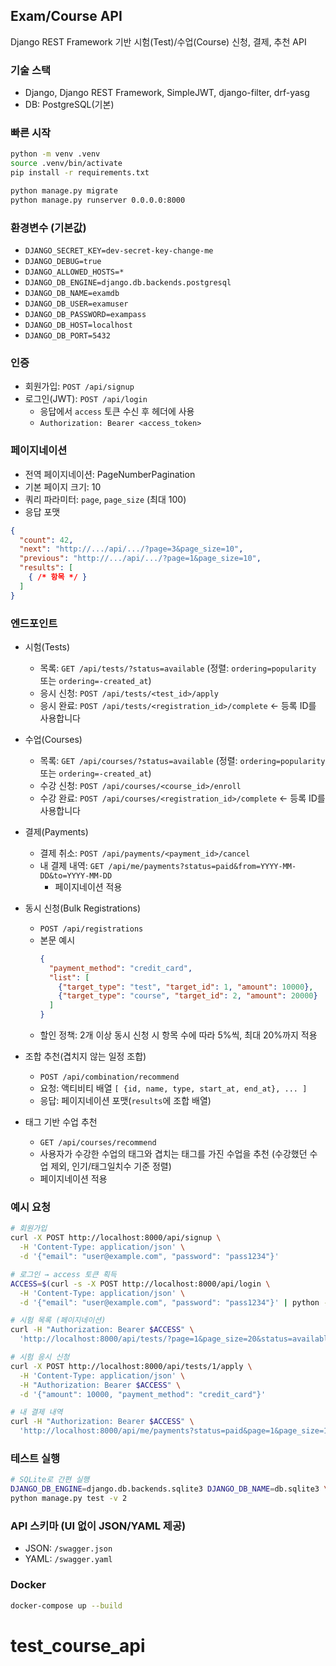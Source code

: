 ## Exam/Course API

Django REST Framework 기반 시험(Test)/수업(Course) 신청, 결제, 추천 API

### 기술 스택
- Django, Django REST Framework, SimpleJWT, django-filter, drf-yasg
- DB: PostgreSQL(기본)

### 빠른 시작
```bash
python -m venv .venv
source .venv/bin/activate
pip install -r requirements.txt

python manage.py migrate
python manage.py runserver 0.0.0.0:8000
```

### 환경변수 (기본값)
- `DJANGO_SECRET_KEY=dev-secret-key-change-me`
- `DJANGO_DEBUG=true`
- `DJANGO_ALLOWED_HOSTS=*`
- `DJANGO_DB_ENGINE=django.db.backends.postgresql`
- `DJANGO_DB_NAME=examdb`
- `DJANGO_DB_USER=examuser`
- `DJANGO_DB_PASSWORD=exampass`
- `DJANGO_DB_HOST=localhost`
- `DJANGO_DB_PORT=5432`

### 인증
- 회원가입: `POST /api/signup`
- 로그인(JWT): `POST /api/login`
  - 응답에서 `access` 토큰 수신 후 헤더에 사용
  - `Authorization: Bearer <access_token>`

### 페이지네이션
- 전역 페이지네이션: PageNumberPagination
- 기본 페이지 크기: 10
- 쿼리 파라미터: `page`, `page_size` (최대 100)
- 응답 포맷
```json
{
  "count": 42,
  "next": "http://.../api/.../?page=3&page_size=10",
  "previous": "http://.../api/.../?page=1&page_size=10",
  "results": [
    { /* 항목 */ }
  ]
}
```

### 엔드포인트
- 시험(Tests)
  - 목록: `GET /api/tests/?status=available`  (정렬: `ordering=popularity` 또는 `ordering=-created_at`)
  - 응시 신청: `POST /api/tests/<test_id>/apply`
  - 응시 완료: `POST /api/tests/<registration_id>/complete`  ← 등록 ID를 사용합니다

- 수업(Courses)
  - 목록: `GET /api/courses/?status=available`  (정렬: `ordering=popularity` 또는 `ordering=-created_at`)
  - 수강 신청: `POST /api/courses/<course_id>/enroll`
  - 수강 완료: `POST /api/courses/<registration_id>/complete`  ← 등록 ID를 사용합니다

- 결제(Payments)
  - 결제 취소: `POST /api/payments/<payment_id>/cancel`
  - 내 결제 내역: `GET /api/me/payments?status=paid&from=YYYY-MM-DD&to=YYYY-MM-DD`
    - 페이지네이션 적용

- 동시 신청(Bulk Registrations)
  - `POST /api/registrations`
  - 본문 예시
    ```json
    {
      "payment_method": "credit_card",
      "list": [
        {"target_type": "test", "target_id": 1, "amount": 10000},
        {"target_type": "course", "target_id": 2, "amount": 20000}
      ]
    }
    ```
  - 할인 정책: 2개 이상 동시 신청 시 항목 수에 따라 5%씩, 최대 20%까지 적용

- 조합 추천(겹치지 않는 일정 조합)
  - `POST /api/combination/recommend`
  - 요청: 액티비티 배열 `[ {id, name, type, start_at, end_at}, ... ]`
  - 응답: 페이지네이션 포맷(`results`에 조합 배열)

- 태그 기반 수업 추천
  - `GET /api/courses/recommend`
  - 사용자가 수강한 수업의 태그와 겹치는 태그를 가진 수업을 추천 (수강했던 수업 제외, 인기/태그일치수 기준 정렬)
  - 페이지네이션 적용

### 예시 요청
```bash
# 회원가입
curl -X POST http://localhost:8000/api/signup \
  -H 'Content-Type: application/json' \
  -d '{"email": "user@example.com", "password": "pass1234"}'

# 로그인 → access 토큰 획득
ACCESS=$(curl -s -X POST http://localhost:8000/api/login \
  -H 'Content-Type: application/json' \
  -d '{"email": "user@example.com", "password": "pass1234"}' | python -c "import sys, json; print(json.load(sys.stdin)['access'])")

# 시험 목록 (페이지네이션)
curl -H "Authorization: Bearer $ACCESS" \
  'http://localhost:8000/api/tests/?page=1&page_size=20&status=available&ordering=-created_at'

# 시험 응시 신청
curl -X POST http://localhost:8000/api/tests/1/apply \
  -H 'Content-Type: application/json' \
  -H "Authorization: Bearer $ACCESS" \
  -d '{"amount": 10000, "payment_method": "credit_card"}'

# 내 결제 내역
curl -H "Authorization: Bearer $ACCESS" \
  'http://localhost:8000/api/me/payments?status=paid&page=1&page_size=10'
```

### 테스트 실행
```bash
# SQLite로 간편 실행
DJANGO_DB_ENGINE=django.db.backends.sqlite3 DJANGO_DB_NAME=db.sqlite3 \
python manage.py test -v 2
```

### API 스키마 (UI 없이 JSON/YAML 제공)
- JSON: `/swagger.json`
- YAML: `/swagger.yaml`

### Docker
```bash
docker-compose up --build
```
# test_course_api
